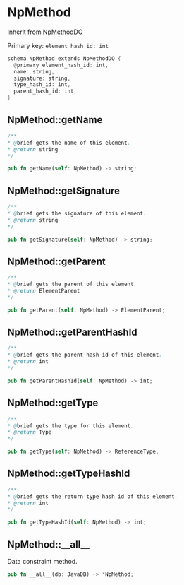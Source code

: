 # NpMethod

Inherit from [NpMethodDO](./NpMethodDO.md)

Primary key: `element_hash_id: int`

```rust
schema NpMethod extends NpMethodDO {
  @primary element_hash_id: int,
  name: string,
  signature: string,
  type_hash_id: int,
  parent_hash_id: int,
}
```
## NpMethod::getName

```java
/**
* @brief gets the name of this element.
* @return string
*/
```
```rust
pub fn getName(self: NpMethod) -> string;
```
## NpMethod::getSignature

```java
/**
* @brief gets the signature of this element.
* @return string
*/
```
```rust
pub fn getSignature(self: NpMethod) -> string;
```
## NpMethod::getParent

```java
/**
* @brief gets the parent of this element.
* @return ElementParent
*/
```
```rust
pub fn getParent(self: NpMethod) -> ElementParent;
```
## NpMethod::getParentHashId

```java
/**
* @brief gets the parent hash id of this element.
* @return int
*/
```
```rust
pub fn getParentHashId(self: NpMethod) -> int;
```
## NpMethod::getType

```java
/**
* @brief gets the type for this element.
* @return Type
*/
```
```rust
pub fn getType(self: NpMethod) -> ReferenceType;
```
## NpMethod::getTypeHashId

```java
/**
* @brief gets the return type hash id of this element.
* @return int
*/
```
```rust
pub fn getTypeHashId(self: NpMethod) -> int;
```
## NpMethod::\_\_all\_\_

Data constraint method.

```rust
pub fn __all__(db: JavaDB) -> *NpMethod;
```
